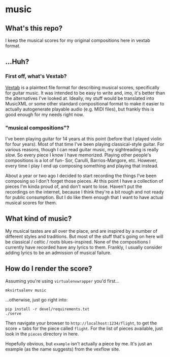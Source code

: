 # music
## What's this repo?

I keep the musical scores for my original compositions here in vextab format.

## ...Huh?
### First off, what's Vextab?

[Vextab][vextab] is a plaintext file format for describing musical scores, specifically for guitar music. It was intended to be easy to write and, imo, it's better than the alternatives I've looked at. Ideally, my stuff would be translated into MusicXML or some other standard compositional format to make it easier to actually autogenerate playable audio (e.g. MIDI files), but frankly this is good enough for my needs right now.

### "musical compositions"?

I've been playing guitar for 14 years at this point (before that I played violin for four years). Most of that time I've been playing classical-style guitar. For various reasons, though I can read guitar music, my sightreading is really slow. So every piece I know I have memorized.
Playing other people's compositions is a lot of fun- Sor, Carulli, Barrios-Mangore, etc.
However, every time I play I end up composing something and playing that instead.

About a year or two ago I decided to start recording the things I've been composing so I don't forget those pieces. At this point I have a collection of pieces I'm kinda proud of, and don't want to lose. Haven't put the recordings on the internet, because I think they're a bit rough and not ready for public consumption. But I do like them enough that I want to have actual musical scores for them.

<!--
Before two years ago I was terrible about recording things. So the only original composition I have recorded from before two years ago is [this guy][song_for_june], recorded on my phone at two in the morning. Compositionally, it's certainly not my best work. But I dunno. I still like it. Wrote it for my girlfriend at that time.
-->

## What kind of music?

My musical tastes are all over the place, and are inspired by a number of different styles and traditions.
But most of the stuff that's going on here will be classical / celtic / roots blues-inspired. None of the compositions I currently have recorded have any lyrics to them. Frankly, I usually consider adding lyrics to be an admission of musical failure.

<!--
In high school I went through a phase of writing poetry and composed some stuff that was more rock to go along with the poetry. I still find that easy to do, but kind of as a consequence of finding it easy I don't really find it nearly as entertaining. That said, I might decide to do some of that for fun down the road.
-->

## How do I render the score?

Assuming you're using `virtualenvwrapper` you'd first...
```
mkvirtualenv music
```

...otherwise, just go right into:
```
pip install -r devel/requirements.txt
./serve
```
Then navigate your browser to `http://localhost:1234/flight`, to get the score + tabs for the piece called `flight`. For the list of pieces available, just look in the `pieces` directory in here.

Hopefully obvious, but `example` isn't actually a piece by me. It's just an example (as the name suggests) from the vexflow site.

[vextab]: http://www.vexflow.com/vextab/
[song_for_june]: https://soundcloud.com/andrewdeck/song-for-june

